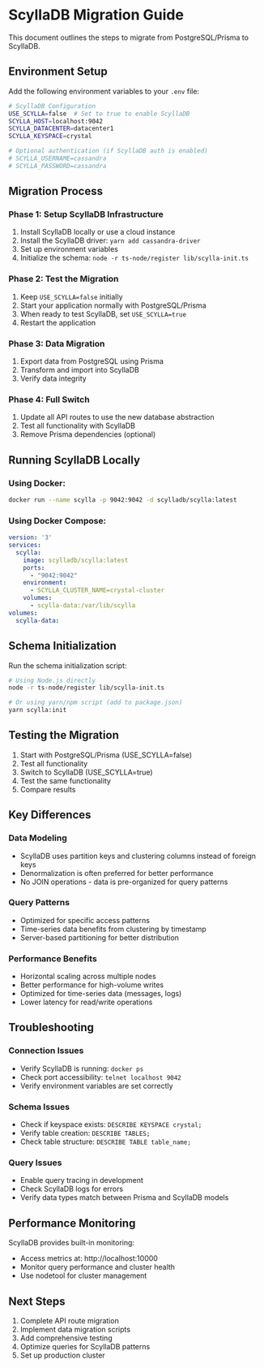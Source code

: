 # ScyllaDB Migration Guide

This document outlines the steps to migrate from PostgreSQL/Prisma to ScyllaDB.

## Environment Setup

Add the following environment variables to your `.env` file:

```bash
# ScyllaDB Configuration
USE_SCYLLA=false  # Set to true to enable ScyllaDB
SCYLLA_HOST=localhost:9042
SCYLLA_DATACENTER=datacenter1
SCYLLA_KEYSPACE=crystal

# Optional authentication (if ScyllaDB auth is enabled)
# SCYLLA_USERNAME=cassandra
# SCYLLA_PASSWORD=cassandra
```

## Migration Process

### Phase 1: Setup ScyllaDB Infrastructure
1. Install ScyllaDB locally or use a cloud instance
2. Install the ScyllaDB driver: `yarn add cassandra-driver`
3. Set up environment variables
4. Initialize the schema: `node -r ts-node/register lib/scylla-init.ts`

### Phase 2: Test the Migration
1. Keep `USE_SCYLLA=false` initially
2. Start your application normally with PostgreSQL/Prisma
3. When ready to test ScyllaDB, set `USE_SCYLLA=true`
4. Restart the application

### Phase 3: Data Migration
1. Export data from PostgreSQL using Prisma
2. Transform and import into ScyllaDB
3. Verify data integrity

### Phase 4: Full Switch
1. Update all API routes to use the new database abstraction
2. Test all functionality with ScyllaDB
3. Remove Prisma dependencies (optional)

## Running ScyllaDB Locally

### Using Docker:
```bash
docker run --name scylla -p 9042:9042 -d scylladb/scylla:latest
```

### Using Docker Compose:
```yaml
version: '3'
services:
  scylla:
    image: scylladb/scylla:latest
    ports:
      - "9042:9042"
    environment:
      - SCYLLA_CLUSTER_NAME=crystal-cluster
    volumes:
      - scylla-data:/var/lib/scylla
volumes:
  scylla-data:
```

## Schema Initialization

Run the schema initialization script:

```bash
# Using Node.js directly
node -r ts-node/register lib/scylla-init.ts

# Or using yarn/npm script (add to package.json)
yarn scylla:init
```

## Testing the Migration

1. Start with PostgreSQL/Prisma (USE_SCYLLA=false)
2. Test all functionality
3. Switch to ScyllaDB (USE_SCYLLA=true)
4. Test the same functionality
5. Compare results

## Key Differences

### Data Modeling
- ScyllaDB uses partition keys and clustering columns instead of foreign keys
- Denormalization is often preferred for better performance
- No JOIN operations - data is pre-organized for query patterns

### Query Patterns
- Optimized for specific access patterns
- Time-series data benefits from clustering by timestamp
- Server-based partitioning for better distribution

### Performance Benefits
- Horizontal scaling across multiple nodes
- Better performance for high-volume writes
- Optimized for time-series data (messages, logs)
- Lower latency for read/write operations

## Troubleshooting

### Connection Issues
- Verify ScyllaDB is running: `docker ps`
- Check port accessibility: `telnet localhost 9042`
- Verify environment variables are set correctly

### Schema Issues
- Check if keyspace exists: `DESCRIBE KEYSPACE crystal;`
- Verify table creation: `DESCRIBE TABLES;`
- Check table structure: `DESCRIBE TABLE table_name;`

### Query Issues
- Enable query tracing in development
- Check ScyllaDB logs for errors
- Verify data types match between Prisma and ScyllaDB models

## Performance Monitoring

ScyllaDB provides built-in monitoring:
- Access metrics at: http://localhost:10000
- Monitor query performance and cluster health
- Use nodetool for cluster management

## Next Steps

1. Complete API route migration
2. Implement data migration scripts
3. Add comprehensive testing
4. Optimize queries for ScyllaDB patterns
5. Set up production cluster
